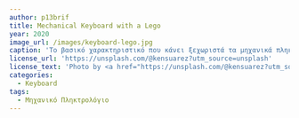 ```yaml
---
author: p13brif
title: Mechanical Keyboard with a Lego
year: 2020
image_url: /images/keyboard-lego.jpg
caption: 'Το βασικό χαρακτηριστικό που κάνει ξεχωριστά τα μηχανικά πληκτρολόγια είναι οι διακόπτες κάτω από κάθε κουμπί, ή αλλιώς key switches. Είναι το δομικό στοιχείο που προσδίδει μια συγκεκριμένη ιδιότητα στο πληκτρολόγιο. Ο διαχωρισμός τους γίνεται με βάση το χρώμα. Επιγραμματικά τα πιο διαδομένα είδη είναι: Μαύρα, Κόκκινα, Καφέ, Μπλε.'
license_url: 'https://unsplash.com/@kensuarez?utm_source=unsplash'
license_text: 'Photo by <a href="https://unsplash.com/@kensuarez?utm_source=unsplash&utm_medium=referral&utm_content=creditCopyText">Ken Suarez</a> on <a href="/s/photos/mechanical-keyboard?utm_source=unsplash&utm_medium=referral&utm_content=creditCopyText">Unsplash</a>'
categories:
  - Keyboard
tags:
  - Μηχανικό Πληκτρολόγιο
---
```

